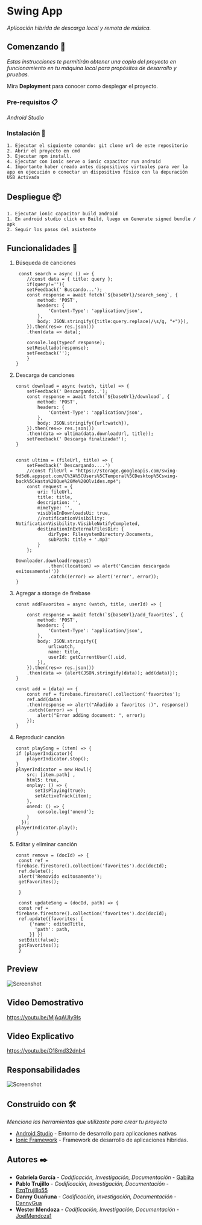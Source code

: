 # Swing App 

_Aplicación hibrida de descarga local y remota de música._

## Comenzando 🚀

_Estas instrucciones te permitirán obtener una copia del proyecto en funcionamiento en tu máquina local para propósitos de desarrollo y pruebas._

Mira **Deployment** para conocer como desplegar el proyecto. 

### Pre-requisitos 📋

_Android Studio_


### Instalación 🔧

```
1. Ejecutar el siguiente comando: git clone url de este repositorio
2. Abrir el proyecto en cmd
3. Ejecutar npm install. 
4. Ejecutar con ionic serve o ionic capacitor run android 
4. Importante haber creado antes dispositivos virtuales para ver la app en ejecución o conectar un dispositivo físico con la depuración USB Activada
```


## Despliegue 📦

```
1. Ejecutar ionic capacitor build android 
1. En android studio click en Build, luego en Generate signed bundle / apk
2. Seguir los pasos del asistente
```


## Funcionalidades 📖
1. Búsqueda de canciones
    ```
     const search = async () => {
        //const data = { title: query };
        if(query!=''){
        setFeedback(' Buscando...');
        const response = await fetch(`${baseUrl}/search_song`, {
            method: 'POST',
            headers: {
                'Content-Type': 'application/json',
            },
            body: JSON.stringify({title:query.replace(/\s/g, "+")}),
        }).then(res=> res.json())
        .then(data => data);
        
        console.log(typeof response); 
        setResultado(response);
        setFeedback('');
        }
    }
    ```
2. Descarga de canciones
    ```
    const download = async (watch, title) => {
        setFeedback(' Descargando..');
        const response = await fetch(`${baseUrl}/download`, {
            method: 'POST',
            headers: {
                'Content-Type': 'application/json',
            },
            body: JSON.stringify({url:watch}),
        }).then(res=> res.json())
        .then(data => ultima(data.downloadUrl, title));
        setFeedback(' Descarga finalizada!');    
    }

    
    const ultima = (fileUrl, title) => {
        setFeedback(' Descargando....')
        //const fileUrl = "https://storage.googleapis.com/swing-9d5d6.appspot.com/C%3A%5CUsers%5CTemporal%5CDesktop%5Cswing-back%5CHasta%20Que%20Me%20Olvides.mp4";
        const request = {
            uri: fileUrl,
            title: title,
            description: '',
            mimeType: '',
            visibleInDownloadsUi: true,
            //notificationVisibility: NotificationVisibility.VisibleNotifyCompleted,
            destinationInExternalFilesDir: {
                dirType: FilesystemDirectory.Documents,
                subPath: title + '.mp3'
            }
        };
  
    Downloader.download(request)
                .then((location) => alert('Canción descargada exitosamente!'))
                .catch((error) => alert('error', error));
    }
    ```
3. Agregar a storage de firebase
    ```
    const addFavorites = async (watch, title, userId) => {
        
        const response = await fetch(`${baseUrl}/add_favorites`, {
            method: 'POST',
            headers: {
                'Content-Type': 'application/json',
            },
            body: JSON.stringify({
                url:watch,
                name: title,
                userId: getCurrentUser().uid, 
            }),
        }).then(res=> res.json())
        .then(data => {alert(JSON.stringify(data)); add(data)});
    }

    const add = (data) => {
        const ref = firebase.firestore().collection('favorites');
        ref.add(data)
        .then(response => alert("Añadido a favoritos :)", response))
        .catch((error) => {
            alert("Error adding document: ", error);
        });
    }
    ```

4. Reproducir canción
    ```
    const playSong = (item) => {
    if (playerIndicator){
        playerIndicator.stop(); 
    }
    playerIndicator = new Howl({
        src: [item.path] ,
        html5: true,
        onplay: () => {
           setIsPlaying(true); 
           setActiveTrack(item);  
        },
        onend: () => {
            console.log('onend');
        }
      });
    playerIndicator.play();
    }
    ```
5. Editar y eliminar canción
   ```
   const remove = (docId) => {
    const ref = firebase.firestore().collection('favorites').doc(docId);
    ref.delete();
    alert('Removido exitosamente');
    getFavorites(); 

    }

    const updateSong = (docId, path) => {
    const ref = firebase.firestore().collection('favorites').doc(docId);
    ref.update({favorites: [
        {'name': editedTitle,
          'path': path,
        }] })
    setEdit(false);
    getFavorites();
    }
   ```

## Preview
![Screenshot](Screenshot.jpeg)


## Video Demostrativo
https://youtu.be/MjAqAUIy9Is

## Video Explicativo
https://youtu.be/O18md32dnb4

## Responsabilidades
![Screenshot](tabla.png)


## Construido con 🛠️

_Menciona las herramientas que utilizaste para crear tu proyecto_

* [Android Studio](https://developer.android.com/studio) - Entorno de desarrollo para aplicaciones nativas
* [Ionic Framework](https://ionicframework.com/) - Framework de desarrollo de aplicaciones hibridas. 


## Autores ✒️

* **Gabriela García** - *Codificación, Investigación, Documentación* - [Gabiita](https://github.com/Gabiita)
* **Pablo Trujillo** - *Codificación, Investigación, Documentación* - [EzqTrujillo55](https://github.com/EzqTrujillo55)
* **Danny Guañuna** - *Codificación, Investigación, Documentación* - [DannyGua](https://github.com/Dannygua/EjerciciosAS)
* **Wester Mendoza** - *Codificación, Investigación, Documentación* - [JoelMendoza1](https://github.com/JoelMendoza1)
